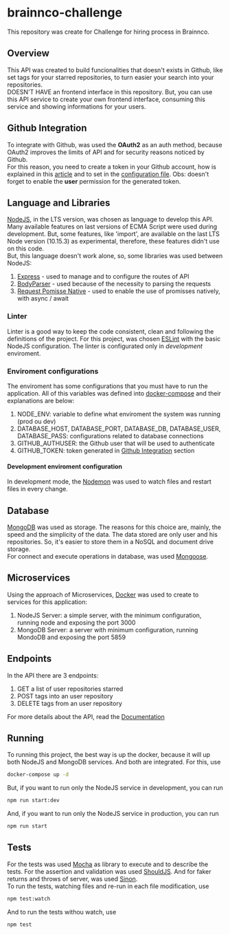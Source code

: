 # brainnco-challenge

This repository was create for Challenge for hiring process in Brainnco.

## Overview

This API was created to build funcionalities that doesn't exists in Github, like set tags for your starred repositories, to turn easier your search into your repositories.  
DOESN'T HAVE an frontend interface in this repository. But, you can use this API service to create your own frontend interface, consuming this service and showing informations for your users.  

## Github Integration

To integrate with Github, was used the **OAuth2** as an auth method, because OAuth2 improves the limits of API and for security reasons noticed by Github.  
For this reason, you need to create a token in your Github account, how is explained in this [article](https://help.github.com/en/articles/creating-a-personal-access-token-for-the-command-line) and to set in the [configuration file](#enviroment-variable). Obs: doesn't forget to enable the **user** permission for the generated token.

## Language and Libraries

[NodeJS](http://nodejs.org), in the LTS version, was chosen as language to develop this API. Many available features on last versions of ECMA Script were used during development. But, some features, like 'import', are available on the last LTS Node version (10.15.3) as experimental, therefore, these features didn't use on this code.  
But, this language doesn't work alone, so, some libraries was used between NodeJS:

1. [Express](https://expressjs.com/pt-br/) - used to manage and to configure the routes of API
2. [BodyParser](https://www.npmjs.com/package/body-parser) - used because of the necessity to parsing the requests
3. [Request Pomisse Native](https://github.com/request/request-promise-native) - used to enable the use of promisses natively, with async / await

### Linter

Linter is a good way to keep the code consistent, clean and following the definitions of the project. For this project, was chosen [ESLint](https://eslint.org/) with the basic NodeJS configuration. The linter is configurated only in *development* enviroment.

### Enviroment configurations

The enviroment has some configurations that you must have to run the application. All of this variables was defined into [docker-compose](docker-compose.yml) and their explanations are below:

1. NODE_ENV: variable to define what enviroment the system was running (prod ou dev)
2. DATABASE_HOST, DATABASE_PORT, DATABASE_DB, DATABASE_USER, DATABASE_PASS: configurations related to database connections
3. GITHUB_AUTHUSER: the Github user that will be used to authenticate
4. GITHUB_TOKEN: token generated in [Github Integration](#github-integration) section

#### Development enviroment configuration

In development mode, the [Nodemon](https://nodemon.io/) was used to watch files and restart files in every change.

## Database

[MongoDB](https://www.mongodb.com/) was used as storage. The reasons for this choice are, mainly, the speed and the simplicity of the data. The data stored are only user and his repositories. So, it's easier to store them in a NoSQL and document drive storage.  
For connect and execute operations in database, was used [Mongoose](https://mongoosejs.com/).

## Microservices

Using the approach of Microservices, [Docker](https://docker.com) was used to create to services for this application:

1. NodeJS Server: a simple server, with the minimum configuration, running node and exposing the port 3000
2. MongoDB Server: a server with minimum configuration, running MondoDB and exposing the port 5859

## Endpoints

In the API there are 3 endpoints:

1. GET a list of user repositories starred
2. POST tags into an user repository
3. DELETE tags from an user repository

For more details about the API, read the [Documentation](docs/API.apib)

## Running

To running this project, the best way is up the docker, because it will up both NodeJS and MongoDB services. And both are integrated. For this, use

```bash
docker-compose up -d
```

But, if you want to run only the NodeJS service in development, you can run

```bash
npm run start:dev
```

And, if you want to run only the NodeJS service in production, you can run

```bash
npm run start
```

## Tests

For the tests was used [Mocha](https://mochajs.org/) as library to execute and to describe the tests. For the assertion and validation was used [ShouldJS](https://shouldjs.github.io/). And for faker returns and throws of server, was used [Sinon](https://sinonjs.org/).  
To run the tests, watching files and re-run in each file modification, use

```bash
npm test:watch
```

And to run the tests withou watch, use

```bash
npm test
```
